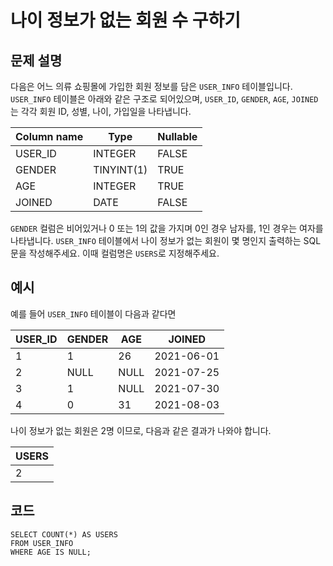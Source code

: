 # 나이 정보가 없는 회원 수 구하기

## 문제 설명
다음은 어느 의류 쇼핑몰에 가입한 회원 정보를 담은 `USER_INFO` 테이블입니다. `USER_INFO` 테이블은 아래와 같은 구조로 되어있으며, `USER_ID`, `GENDER`, `AGE`, `JOINED`는 각각 회원 ID, 성별, 나이, 가입일을 나타냅니다.

|Column name|Type|	Nullable|
|-|-|-|
|USER_ID|	INTEGER|	FALSE|
|GENDER|	TINYINT(1)|	TRUE|
|AGE|	INTEGER|	TRUE|
|JOINED	|DATE|	FALSE|

`GENDER` 컬럼은 비어있거나 0 또는 1의 값을 가지며 0인 경우 남자를, 1인 경우는 여자를 나타냅니다.
`USER_INFO` 테이블에서 나이 정보가 없는 회원이 몇 명인지 출력하는 SQL문을 작성해주세요. 이때 컬럼명은 `USERS`로 지정해주세요.

## 예시
예를 들어 `USER_INFO` 테이블이 다음과 같다면

|USER_ID|	GENDER|	AGE|	JOINED|
|-|-|-|-|
|1|	1|	26|	2021-06-01|
|2|	NULL	|NULL|	2021-07-25|
|3|	1|	NULL|	2021-07-30|
|4	|0|	31|	2021-08-03|

나이 정보가 없는 회원은 2명 이므로, 다음과 같은 결과가 나와야 합니다.

|USERS|
|-|
|2|

## 코드
```mysql
SELECT COUNT(*) AS USERS
FROM USER_INFO
WHERE AGE IS NULL;
```